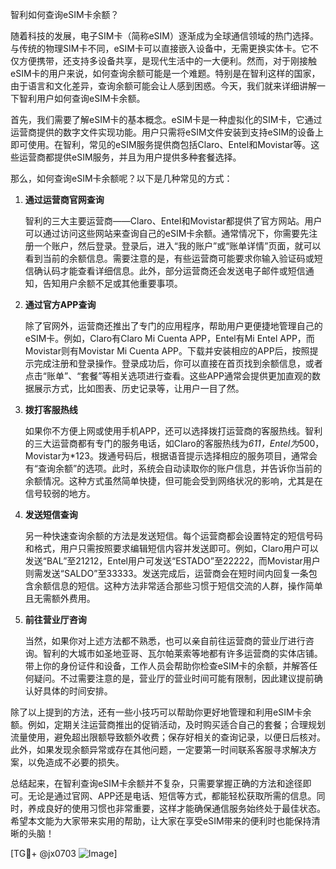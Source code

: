 智利如何查询eSIM卡余额？

随着科技的发展，电子SIM卡（简称eSIM）逐渐成为全球通信领域的热门选择。与传统的物理SIM卡不同，eSIM卡可以直接嵌入设备中，无需更换实体卡。它不仅方便携带，还支持多设备共享，是现代生活中的一大便利。然而，对于刚接触eSIM卡的用户来说，如何查询余额可能是一个难题。特别是在智利这样的国家，由于语言和文化差异，查询余额可能会让人感到困惑。今天，我们就来详细讲解一下智利用户如何查询eSIM卡余额。

首先，我们需要了解eSIM卡的基本概念。eSIM卡是一种虚拟化的SIM卡，它通过运营商提供的数字文件实现功能。用户只需将eSIM文件安装到支持eSIM的设备上即可使用。在智利，常见的eSIM服务提供商包括Claro、Entel和Movistar等。这些运营商都提供eSIM服务，并且为用户提供多种套餐选择。

那么，如何查询eSIM卡余额呢？以下是几种常见的方式：

1. **通过运营商官网查询**

   智利的三大主要运营商——Claro、Entel和Movistar都提供了官方网站。用户可以通过访问这些网站来查询自己的eSIM卡余额。通常情况下，你需要先注册一个账户，然后登录。登录后，进入“我的账户”或“账单详情”页面，就可以看到当前的余额信息。需要注意的是，有些运营商可能要求你输入验证码或短信确认码才能查看详细信息。此外，部分运营商还会发送电子邮件或短信通知，告知用户余额不足或其他重要事项。

2. **通过官方APP查询**

   除了官网外，运营商还推出了专门的应用程序，帮助用户更便捷地管理自己的eSIM卡。例如，Claro有Claro Mi Cuenta APP，Entel有Mi Entel APP，而Movistar则有Movistar Mi Cuenta APP。下载并安装相应的APP后，按照提示完成注册和登录操作。登录成功后，你可以直接在首页找到余额信息，或者点击“账单”、“套餐”等相关选项进行查看。这些APP通常会提供更加直观的数据展示方式，比如图表、历史记录等，让用户一目了然。

3. **拨打客服热线**

   如果你不方便上网或使用手机APP，还可以选择拨打运营商的客服热线。智利的三大运营商都有专门的服务电话，如Claro的客服热线为*611，Entel为*500，Movistar为*123。拨通号码后，根据语音提示选择相应的服务项目，通常会有“查询余额”的选项。此时，系统会自动读取你的账户信息，并告诉你当前的余额情况。这种方式虽然简单快捷，但可能会受到网络状况的影响，尤其是在信号较弱的地方。

4. **发送短信查询**

   另一种快速查询余额的方法是发送短信。每个运营商都会设置特定的短信号码和格式，用户只需按照要求编辑短信内容并发送即可。例如，Claro用户可以发送“BAL”至21212，Entel用户可发送“ESTADO”至22222，而Movistar用户则需发送“SALDO”至33333。发送完成后，运营商会在短时间内回复一条包含余额信息的短信。这种方法非常适合那些习惯于短信交流的人群，操作简单且无需额外费用。

5. **前往营业厅咨询**

   当然，如果你对上述方法都不熟悉，也可以亲自前往运营商的营业厅进行咨询。智利的大城市如圣地亚哥、瓦尔帕莱索等地都有许多运营商的实体店铺。带上你的身份证件和设备，工作人员会帮助你检查eSIM卡的余额，并解答任何疑问。不过需要注意的是，营业厅的营业时间可能有限制，因此建议提前确认好具体的时间安排。

除了以上提到的方法，还有一些小技巧可以帮助你更好地管理和利用eSIM卡余额。例如，定期关注运营商推出的促销活动，及时购买适合自己的套餐；合理规划流量使用，避免超出限额导致额外收费；保存好相关的查询记录，以便日后核对。此外，如果发现余额异常或存在其他问题，一定要第一时间联系客服寻求解决方案，以免造成不必要的损失。

总结起来，在智利查询eSIM卡余额并不复杂，只需要掌握正确的方法和途径即可。无论是通过官网、APP还是电话、短信等方式，都能轻松获取所需的信息。同时，养成良好的使用习惯也非常重要，这样才能确保通信服务始终处于最佳状态。希望本文能为大家带来实用的帮助，让大家在享受eSIM带来的便利时也能保持清晰的头脑！

[TG💪+ @jx0703 ![Image](https://github.com/user-attachments/assets/dbca1d08-cadb-493c-b0ec-ad6f7a83f270)]